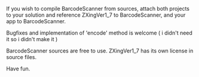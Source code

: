 If you wish to compile BarcodeScanner from sources, attach both projects to your solution and reference ZXingVer1_7 to BarcodeScanner, and your app to BarcodeScanner.

Bugfixes and implementation of 'encode' method is welcome ( i didn't need it so i didn't make it )

BarcodeScanner sources are free to use. ZXingVer1_7 has its own license in source files.

Have fun.
